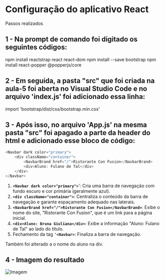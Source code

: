# Configuração do aplicativo React

Passos realizados

## 1 - Na prompt de comando foi digitado os seguintes códigos:

npm install reactstrap react react-dom 
npm install --save bootstrap 
npm install react-popper @popperjs/core

## 2 - Em seguida, a pasta "src" que foi criada na aula-5 foi aberta no Visual Studio Code e no arquivo 'index.js' foi adicionado essa linha:

import 'bootstrap/dist/css/bootstrap.min.css'

## 3 - Após isso, no arquivo 'App.js' na mesma pasta "src" foi apagado a parte da header do html e adicionado esse bloco de código: 

```js 
<Navbar dark color="primary"> 
    <div className="container"> 
        <NavbarBrand href="/">Ristorante Con Fusion</NavbarBrand> 
        <div>Aluno: Fulano de Tal</div> 
    </div> 
</Navbar> 
```

1. **`<Navbar dark color="primary">`**': Cria uma barra de navegação com fundo escuro e cor primária (geralmente azul).
2. **`<div className="container">`**: Centraliza o conteúdo da barra de navegação e garante espaçamento adequado nas laterais.
3. **`<NavbarBrand href="/">Ristorante Con Fusion</NavbarBrand>`**: Exibe o nome do site, "Ristorante Con Fusion", que é um link para a página inicial.
4. **`<div>Aluno: Bruna Giuliana</div>`**: Exibe a informação "Aluno: Fulano de Tal" ao lado do título.
5. Fechamento da tag **`'<Navbar>`**: Finaliza a barra de navegação.

Também foi alterado a o nome do aluno na div.

## 4 - Imagem do resultado

![Imagem](resultado.png)
